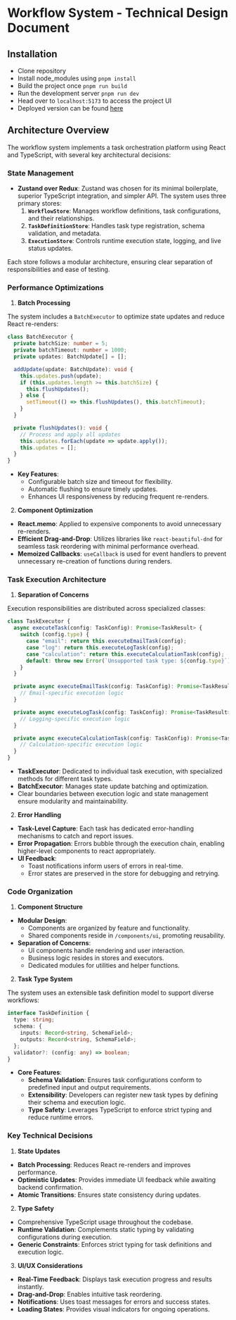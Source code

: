 # Workflow System - Technical Design Document

## Installation 

- Clone repository
- Install node_modules using `pnpm install`
- Build the project once `pnpm run build`
- Run the development server `pnpm run dev`
- Head over to `localhost:5173` to access the project UI
- Deployed version can be found [here]()

## Architecture Overview

The workflow system implements a task orchestration platform using React and TypeScript, with several key architectural decisions:

### State Management

- **Zustand over Redux**: Zustand was chosen for its minimal boilerplate, superior TypeScript integration, and simpler API. The system uses three primary stores:
  1. **`WorkflowStore`**: Manages workflow definitions, task configurations, and their relationships.
  2. **`TaskDefinitionStore`**: Handles task type registration, schema validation, and metadata.
  3. **`ExecutionStore`**: Controls runtime execution state, logging, and live status updates.

Each store follows a modular architecture, ensuring clear separation of responsibilities and ease of testing.

### Performance Optimizations

1. **Batch Processing**

The system includes a `BatchExecutor` to optimize state updates and reduce React re-renders:

```typescript
class BatchExecutor {
  private batchSize: number = 5;
  private batchTimeout: number = 1000;
  private updates: BatchUpdate[] = [];

  addUpdate(update: BatchUpdate): void {
    this.updates.push(update);
    if (this.updates.length >= this.batchSize) {
      this.flushUpdates();
    } else {
      setTimeout(() => this.flushUpdates(), this.batchTimeout);
    }
  }

  private flushUpdates(): void {
    // Process and apply all updates
    this.updates.forEach(update => update.apply());
    this.updates = [];
  }
}
```

- **Key Features**:
  - Configurable batch size and timeout for flexibility.
  - Automatic flushing to ensure timely updates.
  - Enhances UI responsiveness by reducing frequent re-renders.

2. **Component Optimization**

- **React.memo**: Applied to expensive components to avoid unnecessary re-renders.
- **Efficient Drag-and-Drop**: Utilizes libraries like `react-beautiful-dnd` for seamless task reordering with minimal performance overhead.
- **Memoized Callbacks**: `useCallback` is used for event handlers to prevent unnecessary re-creation of functions during renders.

### Task Execution Architecture

1. **Separation of Concerns**

Execution responsibilities are distributed across specialized classes:

```typescript
class TaskExecutor {
  async executeTask(config: TaskConfig): Promise<TaskResult> {
    switch (config.type) {
      case "email": return this.executeEmailTask(config);
      case "log": return this.executeLogTask(config);
      case "calculation": return this.executeCalculationTask(config);
      default: throw new Error(`Unsupported task type: ${config.type}`);
    }
  }

  private async executeEmailTask(config: TaskConfig): Promise<TaskResult> {
    // Email-specific execution logic
  }

  private async executeLogTask(config: TaskConfig): Promise<TaskResult> {
    // Logging-specific execution logic
  }

  private async executeCalculationTask(config: TaskConfig): Promise<TaskResult> {
    // Calculation-specific execution logic
  }
}
```

- **TaskExecutor**: Dedicated to individual task execution, with specialized methods for different task types.
- **BatchExecutor**: Manages state update batching and optimization.
- Clear boundaries between execution logic and state management ensure modularity and maintainability.

2. **Error Handling**

- **Task-Level Capture**: Each task has dedicated error-handling mechanisms to catch and report issues.
- **Error Propagation**: Errors bubble through the execution chain, enabling higher-level components to react appropriately.
- **UI Feedback**:
  - Toast notifications inform users of errors in real-time.
  - Error states are preserved in the store for debugging and retrying.

### Code Organization

1. **Component Structure**

- **Modular Design**:
  - Components are organized by feature and functionality.
  - Shared components reside in `/components/ui`, promoting reusability.
- **Separation of Concerns**:
  - UI components handle rendering and user interaction.
  - Business logic resides in stores and executors.
  - Dedicated modules for utilities and helper functions.

2. **Task Type System**

The system uses an extensible task definition model to support diverse workflows:

```typescript
interface TaskDefinition {
  type: string;
  schema: {
    inputs: Record<string, SchemaField>;
    outputs: Record<string, SchemaField>;
  };
  validator?: (config: any) => boolean;
}
```

- **Core Features**:
  - **Schema Validation**: Ensures task configurations conform to predefined input and output requirements.
  - **Extensibility**: Developers can register new task types by defining their schema and execution logic.
  - **Type Safety**: Leverages TypeScript to enforce strict typing and reduce runtime errors.

### Key Technical Decisions

1. **State Updates**

- **Batch Processing**: Reduces React re-renders and improves performance.
- **Optimistic Updates**: Provides immediate UI feedback while awaiting backend confirmation.
- **Atomic Transitions**: Ensures state consistency during updates.

2. **Type Safety**

- Comprehensive TypeScript usage throughout the codebase.
- **Runtime Validation**: Complements static typing by validating configurations during execution.
- **Generic Constraints**: Enforces strict typing for task definitions and execution logic.

3. **UI/UX Considerations**

- **Real-Time Feedback**: Displays task execution progress and results instantly.
- **Drag-and-Drop**: Enables intuitive task reordering.
- **Notifications**: Uses toast messages for errors and success states.
- **Loading States**: Provides visual indicators for ongoing operations.


